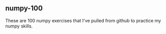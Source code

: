 ## numpy-100
These are 100 numpy exercises that I've pulled from github to practice my numpy skills. 
